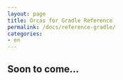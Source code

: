```yaml
---
layout: page
title: Orcas for Gradle Reference
permalink: /docs/reference-gradle/
categories: 
- en
---
```


## Soon to come...

